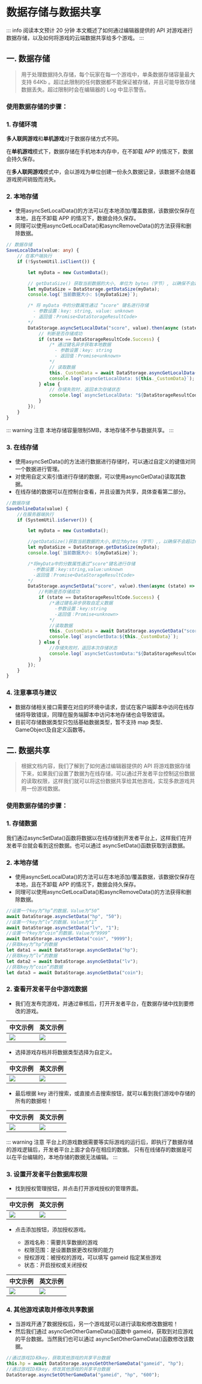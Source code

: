 # 数据存储与数据共享

::: info
阅读本文预计 20 分钟
本文概述了如何通过编辑器提供的 API 对游戏进行数据存储，以及如何将游戏的云端数据共享给多个游戏。
:::

## 一. 数据存储

> 用于处理数据持久存储，每个玩家在每一个游戏中，单条数据存储容量最大支持 64Kb 。超过此限制的任何数据都不能保证被存储，并且可能导致存储数据丢失。超过限制时会在编辑器的 Log 中显示警告。

### 使用数据存储的步骤：

### 1. 存储环境

**多人联网游戏**和**单机游戏**对于数据存储方式不同。

在**单机游戏**模式下，数据存储在手机地本内存中，在不卸载 APP 的情况下，数据会持久保存。

在**多人联网游戏**模式中，会以游戏为单位创建一份永久数据记录，该数据不会随着游戏房间销毁而消失。

### 2. 本地存储

- 使用asyncSetLocalData()的方法可以在本地添加/覆盖数据，该数据仅保存在本地，且在不卸载 APP 的情况下，数据会持久保存。
- 同理可以使用asyncGetLocalData()和asyncRemoveData()的方法获得和删除数据。

```TypeScript
// 数据存储
SaveLocalData(value: any) {
    // 在客户端执行
    if (!SystemUtil.isClient()) {

        let myData = new CustomData();

        // getDataSize() 获取当前数据的大小, 单位为 bytes（字节）, 以确保不会超过编码数据的存储限制
        let myDataSize = DataStorage.getDataSize(myData);
        console.log(`当前数据大小: ${myDataSize}`);

        /* 将 myData 中的分数属性通过 “score" 键名进行存储
          - 参数设置：key: string, value: unknown
          - 返回值：Promise<DataStorageResultCode>
        */
        DataStorage.asyncSetLocalData("score", value).then(async (state) => {
            // 判断是否存储成功
            if (state == DataStorageResultCode.Success) {
                /* 通过键名异步获取本地数据
                  - 参数设置：key: string
                  - 返回值：Promise<unknown>
                */
                // 读取数据
                this._CustomData = await DataStorage.asyncGetLocalData("score");
                console.log(`asyncGetLocalData: ${this._CustomData}`);
            } else {
                // 存储失败时，返回本次存储状态
                console.log(`asyncSetLocalData: "${DataStorageResultCode[state]}"`);
            }
        });
    }
}
```

::: warning 注意
本地存储容量限制5MB，本地存储不参与数据共享。
:::

### 3. 在线存储

- 使用asyncSetData()的方法进行数据进行存储时，可以通过自定义的键值对同一个数据进行管理。
- 对使用自定义索引值进行存储的数据，可以使用asyncGetData()读取其数据。
- 在线存储的数据可以在控制台查看，并且设置为共享，具体查看第二部分。

```TypeScript
//数据存储
SaveOnlineData(value) {
    //在服务器端执行
    if (SystemUtil.isServer()) {

        let myData = new CustomData();

        //getDataSize()获取当前数据的大小,单位为bytes（字节）,，以确保不会超过编码数据的存储限制
        let myDataSize = DataStorage.getDataSize(myData);
        console.log(`当前数据大小: ${myDataSize}`);

        /*将myData中的分数属性通过“score"键名进行存储
          -参数设置：key:string,value:unknown
          -返回值：Promise<DataStorageResultCode>
        */
        DataStorage.asyncSetData("score", value).then(async (state) => {
            //判断是否存储成功
            if (state == DataStorageResultCode.Success) {
                /*通过键名异步获取自定义数据
                  -参数设置：key:string
                  -返回值：Promise<unknown>
                */
                //读取数据
                this._CustomData = await DataStorage.asyncGetData("score");
                console.log(`asyncGetData:${this._CustomData}`);
            } else {
                //存储失败时，返回本次存储状态
                console.log(`asyncSetCustomData:"${DataStorageResultCode[state]}`);
            }
        });
    }
}
```

### 4. 注意事项与建议

- 数据存储相关接口需要在对应的环境中请求，尝试在客户端脚本中访问在线存储将导致错误，同理在服务端脚本中访问本地存储也会导致错误。
- 目前可存储数据类型只包括基础数据类型，暂不支持 map 类型、GameObject及自定义函数等。

## 二. 数据共享

> 根据文档内容，我们了解到了如何通过编辑器提供的 API 将游戏数据存储下来，如果我们设置了数据为在线存储，可以通过开发者平台控制这份数据的读取权限，这样我们就可以将这份数据共享给其他游戏，实现多款游戏共用一份游戏数据。

### 使用数据存储的步骤：

### 1. 存储数据

我们通过asyncSetData()函数将数据以在线存储到开发者平台上，这样我们在开发者平台就会看到这份数据。也可以通过 asyncSetData()函数获取到该数据。

### 2. 本地存储

- 使用asyncSetLocalData()的方法可以在本地添加/覆盖数据，该数据仅保存在本地，且在不卸载 APP 的情况下，数据会持久保存。
- 同理可以使用asyncGetLocalData()和asyncRemoveData()的方法获得和删除数据。

```TypeScript
//设置一个key为“hp”的数据，Value为“50”
await DataStorage.asyncSetData("hp", "50");
//设置一个key为“lv”的数据，Value为“1”
await DataStorage.asyncSetData("lv", "1");
//设置一个key为“coin”的数据，Value为“9999”
await DataStorage.asyncSetData("coin", "9999");
//获取key为“hp”的数据
let data1 = await DataStorage.asyncGetData("hp");
//获取key为“lv”的数据
let data2 = await DataStorage.asyncGetData("lv");
//获取key为“coin”的数据
let data3 = await DataStorage.asyncGetData("coin");
```

### 2. 查看开发者平台中游戏数据

- 我们在发布完游戏，并通过审核后，打开开发者平台，在数据存储中找到要修改的游戏。

|中文示例|英文示例|
|-----|-----|
|![](https://qn-cdn.233leyuan.com/online/HNbKLlm2ccAE1724058131585.png)|![](https://qn-cdn.233leyuan.com/online/OYYzUKDCw5Bm1724058132341.png)|

- 选择游戏存档并将数据类型选择为自定义。

|中文示例|英文示例|
|-----|-----|
|![](https://qn-cdn.233leyuan.com/online/SMBQtGPyBnDU1724058132809.png)|![](https://qn-cdn.233leyuan.com/online/6mFVvTSY63cN1724058133291.png)|

- 最后根据 key 进行搜索，或直接点击搜索按钮，就可以看到我们游戏中存储的所有的数据啦！

|中文示例|英文示例|
|-----|-----|
|![](https://qn-cdn.233leyuan.com/online/p2eiOEiHNqOt1724058133769.png)|![](https://qn-cdn.233leyuan.com/online/QO5HpviY2Bj71724058134190.png)|

::: warning 注意
平台上的游戏数据需要等实际游戏的运行后，即执行了数据存储的游戏逻辑后，开发者平台上面才会存在相应的数据。
只有在线储存的数据是可以在平台编辑的，本地存储的数据无法编辑。
:::

### 3. 设置开发者平台数据库权限

- 找到授权管理按钮，并点击打开游戏授权的管理界面。

|中文示例|英文示例|
|-----|-----|
|![](https://qn-cdn.233leyuan.com/online/LWDYjcTp3ZoG1724058134669.png)|![](https://qn-cdn.233leyuan.com/online/BPRvZtlQxyxe1724058135107.png)|

- 点击添加按钮，添加授权游戏。

  - 游戏名称：需要共享数据的游戏
  - 权限范围：是设置数据更改权限的能力
  - 授权游戏：被授权的游戏，可以填写 gameid 指定某些游戏
  - 状态：开启授权或关闭授权

|中文示例|英文示例|
|-----|-----|
|![](https://qn-cdn.233leyuan.com/online/HTeFohzAV6wf1724058135580.png)|![](https://qn-cdn.233leyuan.com/online/UU2LAptOXwOU1724058136007.png)|

### 4. 其他游戏读取并修改共享数据

- 当游戏开通了数据授权后，另一个游戏就可以进行读取和修改数据啦！
- 然后我们通过 asyncGetOtherGameData()函数中 gameid，获取到对应游戏的平台数据。当然我们也可以通过 asyncSetOtherGameData()函数修改该数据。

```TypeScript
//通过游戏ID和key，获取其他游戏的共享平台数据
this.hp = await DataStorage.asyncGetOtherGameData("gameid", "hp");
//通过游戏ID和key，修改其他游戏的共享平台数据
DataStorage.asyncSetOtherGameData("gameid", "hp", "600");
```
